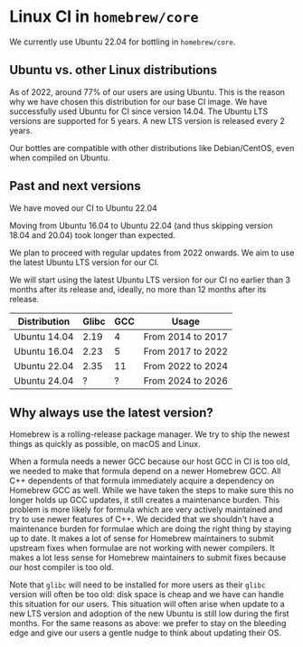 # Linux CI in `homebrew/core`

We currently use Ubuntu 22.04 for bottling in `homebrew/core`.

## Ubuntu vs. other Linux distributions

As of 2022, around 77% of our users are using Ubuntu. This is the reason why we have chosen this distribution for our base CI image.
We have successfully used Ubuntu for CI since version 14.04.
The Ubuntu LTS versions are supported for 5 years. A new LTS version is released every 2 years.

Our bottles are compatible with other distributions like Debian/CentOS, even when compiled on Ubuntu.

## Past and next versions

We have moved our CI to Ubuntu 22.04

Moving from Ubuntu 16.04 to Ubuntu 22.04 (and thus skipping version 18.04 and 20.04) took longer than expected.

We plan to proceed with regular updates from 2022 onwards. We aim to use the latest Ubuntu LTS version for our CI.

We will start using the latest Ubuntu LTS version for our CI no earlier than 3 months after its release and, ideally, no more than 12 months after its release.

| Distribution | Glibc | GCC | Usage |
|---|---|---|---|
| Ubuntu 14.04 | 2.19 | 4 | From 2014 to 2017 |
| Ubuntu 16.04 | 2.23 | 5 | From 2017 to 2022 |
| Ubuntu 22.04 | 2.35 | 11 | From 2022 to 2024 |
| Ubuntu 24.04 | ? | ? | From 2024 to 2026 |

## Why always use the latest version?

Homebrew is a rolling-release package manager. We try to ship the newest things as quickly as possible, on macOS and Linux.

When a formula needs a newer GCC because our host GCC in CI is too old, we needed to make that formula depend on a newer Homebrew GCC. All C++ dependents of that formula immediately acquire a dependency on Homebrew GCC as well. While we have taken the steps to make sure this no longer holds up GCC updates, it still creates a maintenance burden. This problem is more likely for formula which are very actively maintained and try to use newer features of C++. We decided that we shouldn't have a maintenance burden for formulae which are doing the right thing by staying up to date. It makes a lot of sense for Homebrew maintainers to submit upstream fixes when formulae are not working with newer compilers. It makes a lot less sense for Homebrew maintainers to submit fixes because our host compiler is too old.

Note that `glibc` will need to be installed for more users as their `glibc` version will often be too old: disk space is cheap and we have can handle this situation for our users. This situation will often arise when update to a new LTS version and adoption of the new Ubuntu is still low during the first months. For the same reasons as above: we prefer to stay on the bleeding edge and give our users a gentle nudge to think about updating their OS.
